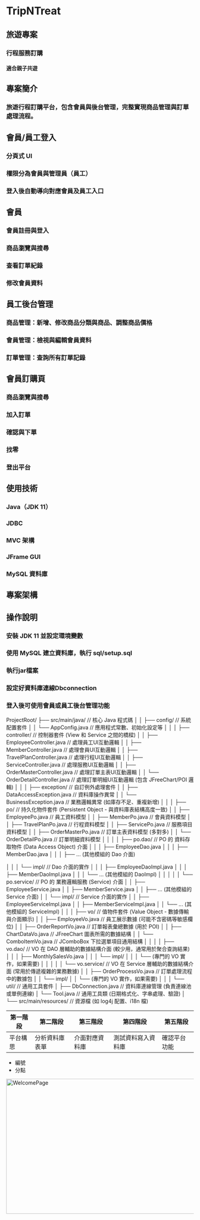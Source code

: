 # TripNTreat
## 旅遊專案
### 行程服務訂購
#### 適合親子共遊


## 專案簡介
### 旅遊行程訂購平台，包含會員與後台管理，完整實現商品管理與訂單處理流程。


## 會員/員工登入
### 分頁式 UI
### 權限分為會員與管理員（員工）
### 登入後自動導向對應會員及員工入口


## 會員
### 會員註冊與登入
### 商品瀏覽與搜尋
### 查看訂單紀錄
### 修改會員資料


## 員工後台管理
### 商品管理：新增、修改商品分類與商品、調整商品價格
### 會員管理：檢視與編輯會員資料
### 訂單管理：查詢所有訂單記錄


## 會員訂購頁
### 商品瀏覽與搜尋
### 加入訂單
### 確認與下單
### 找零
### 登出平台


## 使用技術
### Java（JDK 11）
### JDBC
### MVC 架構
### JFrame GUI
### MySQL 資料庫

## 專案架構



## 操作說明
### 安裝 JDK 11 並設定環境變數
### 使用 MySQL 建立資料庫，執行 sql/setup.sql
### 執行jar檔案
### 設定好資料庫連線Dbconnection
### 登入後可使用會員或員工後台管理功能




ProjectRoot/
├── src/main/java/              // 核心 Java 程式碼
│
│   ├── config/                     // 系統配置套件
│   │   └── AppConfig.java          // 應用程式常數、初始化設定等
│   │
│   ├── controller/                 // 控制器套件 (View 和 Service 之間的橋樑)
│   │   ├── EmployeeController.java     // 處理員工UI互動邏輯
│   │   ├── MemberController.java       // 處理會員UI互動邏輯
│   │   ├── TravelPlanController.java   // 處理行程UI互動邏輯
│   │   ├── ServiceController.java      // 處理服務UI互動邏輯
│   │   ├── OrderMasterController.java  // 處理訂單主表UI互動邏輯
│   │   └── OrderDetailController.java  // 處理訂單明細UI互動邏輯 (包含 JFreeChart/POI 邏輯)
│   │
│   ├── exception/                  // 自訂例外處理套件
│   │   ├── DataAccessException.java    // 資料庫操作異常
│   │   └── BusinessException.java      // 業務邏輯異常 (如庫存不足、重複新增)
│   │
│   ├── po/                         // 持久化物件套件 (Persistent Object - 與資料庫表結構高度一致)
│   │   ├── EmployeePo.java             // 員工資料模型
│   │   ├── MemberPo.java               // 會員資料模型
│   │   ├── TravelPlanPo.java           // 行程資料模型
│   │   ├── ServicePo.java              // 服務項目資料模型
│   │   ├── OrderMasterPo.java          // 訂單主表資料模型 (多對多)
│   │   └── OrderDetailPo.java          // 訂單明細資料模型
│   │
│   │   ├── po.dao/                 // PO 的 資料存取物件 (Data Access Object) 介面
│   │   │   ├── EmployeeDao.java
│   │   │   ├── MemberDao.java
│   │   │   ├── ... (其他模組的 Dao 介面)

│   │   │   └── impl/               // Dao 介面的實作
│   │   │       ├── EmployeeDaoImpl.java
│   │   │       ├── MemberDaoImpl.java
│   │   │       └── ... (其他模組的 DaoImpl)
│   │   │
│   │   └── po.service/             // PO 的 業務邏輯服務 (Service) 介面
│   │       ├── EmployeeService.java
│   │       ├── MemberService.java
│   │       ├── ... (其他模組的 Service 介面)
│   │       └── impl/               // Service 介面的實作
│   │           ├── EmployeeServiceImpl.java
│   │           ├── MemberServiceImpl.java
│   │           └── ... (其他模組的 ServiceImpl)
│   │
│   ├── vo/                         // 值物件套件 (Value Object - 數據傳輸與介面顯示)
│   │   ├── EmployeeVo.java             // 員工展示數據 (可能不含密碼等敏感欄位)
│   │   ├── OrderReportVo.java          // 訂單報表彙總數據 (用於 POI)
│   │   ├── ChartDataVo.java            // JFreeChart 圖表所需的數據結構
│   │   └── ComboItemVo.java            // JComboBox 下拉選單項目通用結構
│   │
│   │   ├── vo.dao/                 // VO 在 DAO 層輔助的數據結構介面 (較少用，通常用於聚合查詢結果)
│   │   │   ├── MonthlySalesVo.java
│   │   │   └── impl/
│   │   │       └── (專門的 VO 實作，如果需要)
│   │   │
│   │   └── vo.service/             // VO 在 Service 層輔助的數據結構介面 (常用於傳遞複雜的業務數據)
│   │       ├── OrderProcessVo.java     // 訂單處理流程中的數據包
│   │       └── impl/
│   │           └── (專門的 VO 實作，如果需要)
│   │
│   └── util/                       // 通用工具套件
│       ├── DbConnection.java           // 資料庫連線管理 (負責連線池或單例連線)
│       └── Tool.java                   // 通用工具類 (日期格式化、字串處理、驗證)
│
└── src/main/resources/         // 資源檔 (如 log4j 配置、i18n 檔)



| 第一階段                |   第二階段       | 第三階段           | 第四階段          | 第五階段        | 
| ----------------------- | ---------------| ------------------ |------------------|----------------|
| 平台構思                |  分析資料庫表單  | 介面對應資料庫      | 測試資料寫入資料庫 | 確認平台功能    |


- 編號 
- 分點
<img width="680" height="362" alt="WelcomePage" src="https://github.com/user-attachments/assets/483f7012-d5ee-4abb-92ca-070963331d95" />
